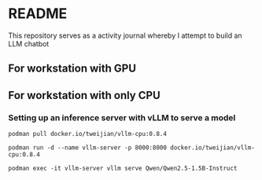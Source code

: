 # README


This repository serves as a activity journal whereby I attempt to build an LLM chatbot


## For workstation with GPU

## For workstation with only CPU

### Setting up an inference server with vLLM to serve a model

`podman pull docker.io/tweijian/vllm-cpu:0.8.4`



`podman run -d --name vllm-server -p 8000:8000 docker.io/tweijian/vllm-cpu:0.8.4`


`podman exec -it vllm-server vllm serve Qwen/Qwen2.5-1.5B-Instruct`

